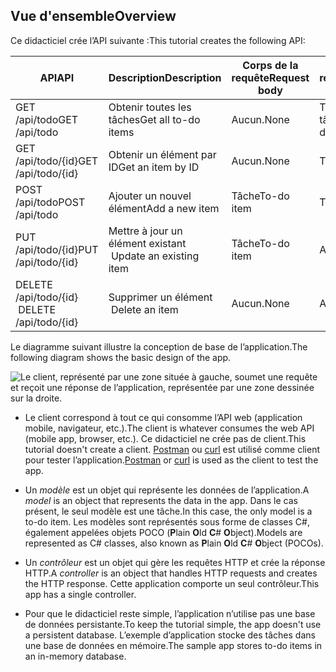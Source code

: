 ## <a name="overview"></a><span data-ttu-id="8347d-101">Vue d'ensemble</span><span class="sxs-lookup"><span data-stu-id="8347d-101">Overview</span></span>

<span data-ttu-id="8347d-102">Ce didacticiel crée l’API suivante :</span><span class="sxs-lookup"><span data-stu-id="8347d-102">This tutorial creates the following API:</span></span>

|<span data-ttu-id="8347d-103">API</span><span class="sxs-lookup"><span data-stu-id="8347d-103">API</span></span> | <span data-ttu-id="8347d-104">Description</span><span class="sxs-lookup"><span data-stu-id="8347d-104">Description</span></span> | <span data-ttu-id="8347d-105">Corps de la requête</span><span class="sxs-lookup"><span data-stu-id="8347d-105">Request body</span></span> | <span data-ttu-id="8347d-106">Corps de réponse</span><span class="sxs-lookup"><span data-stu-id="8347d-106">Response body</span></span> |
|--- | ---- | ---- | ---- |
|<span data-ttu-id="8347d-107">GET /api/todo</span><span class="sxs-lookup"><span data-stu-id="8347d-107">GET /api/todo</span></span> | <span data-ttu-id="8347d-108">Obtenir toutes les tâches</span><span class="sxs-lookup"><span data-stu-id="8347d-108">Get all to-do items</span></span> | <span data-ttu-id="8347d-109">Aucun.</span><span class="sxs-lookup"><span data-stu-id="8347d-109">None</span></span> | <span data-ttu-id="8347d-110">Tableau de tâches</span><span class="sxs-lookup"><span data-stu-id="8347d-110">Array of to-do items</span></span>|
|<span data-ttu-id="8347d-111">GET /api/todo/{id}</span><span class="sxs-lookup"><span data-stu-id="8347d-111">GET /api/todo/{id}</span></span> | <span data-ttu-id="8347d-112">Obtenir un élément par ID</span><span class="sxs-lookup"><span data-stu-id="8347d-112">Get an item by ID</span></span> | <span data-ttu-id="8347d-113">Aucun.</span><span class="sxs-lookup"><span data-stu-id="8347d-113">None</span></span> | <span data-ttu-id="8347d-114">Tâche</span><span class="sxs-lookup"><span data-stu-id="8347d-114">To-do item</span></span>|
|<span data-ttu-id="8347d-115">POST /api/todo</span><span class="sxs-lookup"><span data-stu-id="8347d-115">POST /api/todo</span></span> | <span data-ttu-id="8347d-116">Ajouter un nouvel élément</span><span class="sxs-lookup"><span data-stu-id="8347d-116">Add a new item</span></span> | <span data-ttu-id="8347d-117">Tâche</span><span class="sxs-lookup"><span data-stu-id="8347d-117">To-do item</span></span> | <span data-ttu-id="8347d-118">Tâche</span><span class="sxs-lookup"><span data-stu-id="8347d-118">To-do item</span></span> |
|<span data-ttu-id="8347d-119">PUT /api/todo/{id}</span><span class="sxs-lookup"><span data-stu-id="8347d-119">PUT /api/todo/{id}</span></span> | <span data-ttu-id="8347d-120">Mettre à jour un élément existant &nbsp;</span><span class="sxs-lookup"><span data-stu-id="8347d-120">Update an existing item &nbsp;</span></span> | <span data-ttu-id="8347d-121">Tâche</span><span class="sxs-lookup"><span data-stu-id="8347d-121">To-do item</span></span> | <span data-ttu-id="8347d-122">Aucun.</span><span class="sxs-lookup"><span data-stu-id="8347d-122">None</span></span> |
|<span data-ttu-id="8347d-123">DELETE /api/todo/{id} &nbsp; &nbsp;</span><span class="sxs-lookup"><span data-stu-id="8347d-123">DELETE /api/todo/{id} &nbsp; &nbsp;</span></span> | <span data-ttu-id="8347d-124">Supprimer un élément &nbsp; &nbsp;</span><span class="sxs-lookup"><span data-stu-id="8347d-124">Delete an item &nbsp; &nbsp;</span></span> | <span data-ttu-id="8347d-125">Aucun.</span><span class="sxs-lookup"><span data-stu-id="8347d-125">None</span></span> | <span data-ttu-id="8347d-126">Aucun.</span><span class="sxs-lookup"><span data-stu-id="8347d-126">None</span></span>|

<span data-ttu-id="8347d-127">Le diagramme suivant illustre la conception de base de l’application.</span><span class="sxs-lookup"><span data-stu-id="8347d-127">The following diagram shows the basic design of the app.</span></span>

![Le client, représenté par une zone située à gauche, soumet une requête et reçoit une réponse de l’application, représentée par une zone dessinée sur la droite.](../../tutorials/first-web-api/_static/architecture.png)

* <span data-ttu-id="8347d-132">Le client correspond à tout ce qui consomme l’API web (application mobile, navigateur, etc.).</span><span class="sxs-lookup"><span data-stu-id="8347d-132">The client is whatever consumes the web API (mobile app, browser, etc.).</span></span> <span data-ttu-id="8347d-133">Ce didacticiel ne crée pas de client.</span><span class="sxs-lookup"><span data-stu-id="8347d-133">This tutorial doesn't create a client.</span></span> <span data-ttu-id="8347d-134">[Postman](https://www.getpostman.com/) ou [curl](https://developer.apple.com/legacy/library/documentation/Darwin/Reference/ManPages/man1/curl.1.html) est utilisé comme client pour tester l’application.</span><span class="sxs-lookup"><span data-stu-id="8347d-134">[Postman](https://www.getpostman.com/) or [curl](https://developer.apple.com/legacy/library/documentation/Darwin/Reference/ManPages/man1/curl.1.html) is used as the client to test the app.</span></span>

* <span data-ttu-id="8347d-135">Un *modèle* est un objet qui représente les données de l’application.</span><span class="sxs-lookup"><span data-stu-id="8347d-135">A *model* is an object that represents the data in the app.</span></span> <span data-ttu-id="8347d-136">Dans le cas présent, le seul modèle est une tâche.</span><span class="sxs-lookup"><span data-stu-id="8347d-136">In this case, the only model is a to-do item.</span></span> <span data-ttu-id="8347d-137">Les modèles sont représentés sous forme de classes C#, également appelées objets POCO (**P**lain **O**ld **C**# **O**bject).</span><span class="sxs-lookup"><span data-stu-id="8347d-137">Models are represented as C# classes, also known as **P**lain **O**ld **C**# **O**bject (POCOs).</span></span>

* <span data-ttu-id="8347d-138">Un *contrôleur* est un objet qui gère les requêtes HTTP et crée la réponse HTTP.</span><span class="sxs-lookup"><span data-stu-id="8347d-138">A *controller* is an object that handles HTTP requests and creates the HTTP response.</span></span> <span data-ttu-id="8347d-139">Cette application comporte un seul contrôleur.</span><span class="sxs-lookup"><span data-stu-id="8347d-139">This app has a single controller.</span></span>

* <span data-ttu-id="8347d-140">Pour que le didacticiel reste simple, l’application n’utilise pas une base de données persistante.</span><span class="sxs-lookup"><span data-stu-id="8347d-140">To keep the tutorial simple, the app doesn't use a persistent database.</span></span> <span data-ttu-id="8347d-141">L’exemple d’application stocke des tâches dans une base de données en mémoire.</span><span class="sxs-lookup"><span data-stu-id="8347d-141">The sample app stores to-do items in an in-memory database.</span></span>
